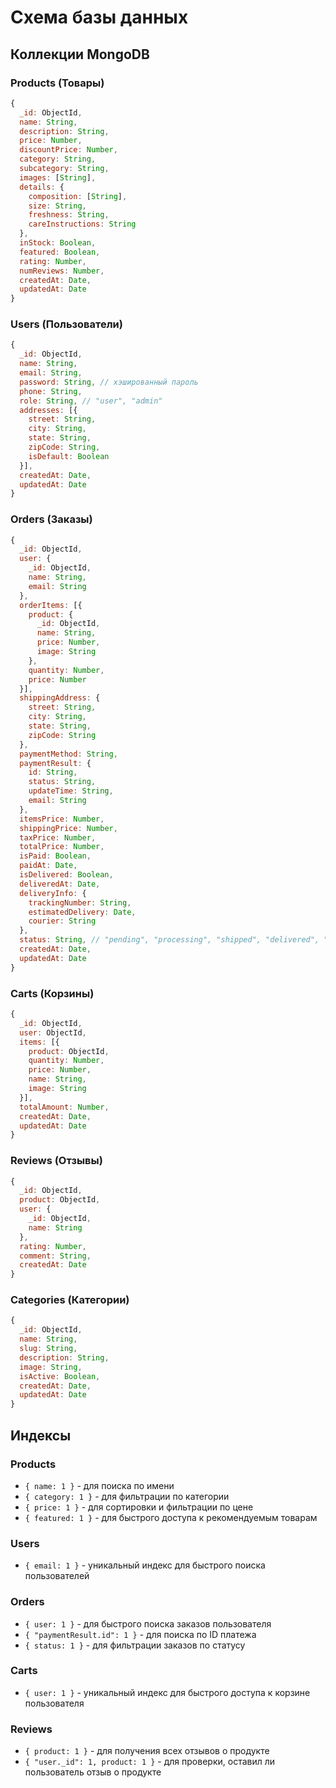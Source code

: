 # Схема базы данных

## Коллекции MongoDB

### Products (Товары)
```javascript
{
  _id: ObjectId,
  name: String,
  description: String,
  price: Number,
  discountPrice: Number,
  category: String,
  subcategory: String,
  images: [String],
  details: {
    composition: [String],
    size: String,
    freshness: String,
    careInstructions: String
  },
  inStock: Boolean,
  featured: Boolean,
  rating: Number,
  numReviews: Number,
  createdAt: Date,
  updatedAt: Date
}
```

### Users (Пользователи)
```javascript
{
  _id: ObjectId,
  name: String,
  email: String,
  password: String, // хэшированный пароль
  phone: String,
  role: String, // "user", "admin"
  addresses: [{
    street: String,
    city: String,
    state: String,
    zipCode: String,
    isDefault: Boolean
  }],
  createdAt: Date,
  updatedAt: Date
}
```

### Orders (Заказы)
```javascript
{
  _id: ObjectId,
  user: {
    _id: ObjectId,
    name: String,
    email: String
  },
  orderItems: [{
    product: {
      _id: ObjectId,
      name: String,
      price: Number,
      image: String
    },
    quantity: Number,
    price: Number
  }],
  shippingAddress: {
    street: String,
    city: String,
    state: String,
    zipCode: String
  },
  paymentMethod: String,
  paymentResult: {
    id: String,
    status: String,
    updateTime: String,
    email: String
  },
  itemsPrice: Number,
  shippingPrice: Number,
  taxPrice: Number,
  totalPrice: Number,
  isPaid: Boolean,
  paidAt: Date,
  isDelivered: Boolean,
  deliveredAt: Date,
  deliveryInfo: {
    trackingNumber: String,
    estimatedDelivery: Date,
    courier: String
  },
  status: String, // "pending", "processing", "shipped", "delivered", "cancelled"
  createdAt: Date,
  updatedAt: Date
}
```

### Carts (Корзины)
```javascript
{
  _id: ObjectId,
  user: ObjectId,
  items: [{
    product: ObjectId,
    quantity: Number,
    price: Number,
    name: String,
    image: String
  }],
  totalAmount: Number,
  createdAt: Date,
  updatedAt: Date
}
```

### Reviews (Отзывы)
```javascript
{
  _id: ObjectId,
  product: ObjectId,
  user: {
    _id: ObjectId,
    name: String
  },
  rating: Number,
  comment: String,
  createdAt: Date
}
```

### Categories (Категории)
```javascript
{
  _id: ObjectId,
  name: String,
  slug: String,
  description: String,
  image: String,
  isActive: Boolean,
  createdAt: Date,
  updatedAt: Date
}
```

## Индексы

### Products
- `{ name: 1 }` - для поиска по имени
- `{ category: 1 }` - для фильтрации по категории
- `{ price: 1 }` - для сортировки и фильтрации по цене
- `{ featured: 1 }` - для быстрого доступа к рекомендуемым товарам

### Users
- `{ email: 1 }` - уникальный индекс для быстрого поиска пользователей

### Orders
- `{ user: 1 }` - для быстрого поиска заказов пользователя
- `{ "paymentResult.id": 1 }` - для поиска по ID платежа
- `{ status: 1 }` - для фильтрации заказов по статусу

### Carts
- `{ user: 1 }` - уникальный индекс для быстрого доступа к корзине пользователя

### Reviews
- `{ product: 1 }` - для получения всех отзывов о продукте
- `{ "user._id": 1, product: 1 }` - для проверки, оставил ли пользователь отзыв о продукте